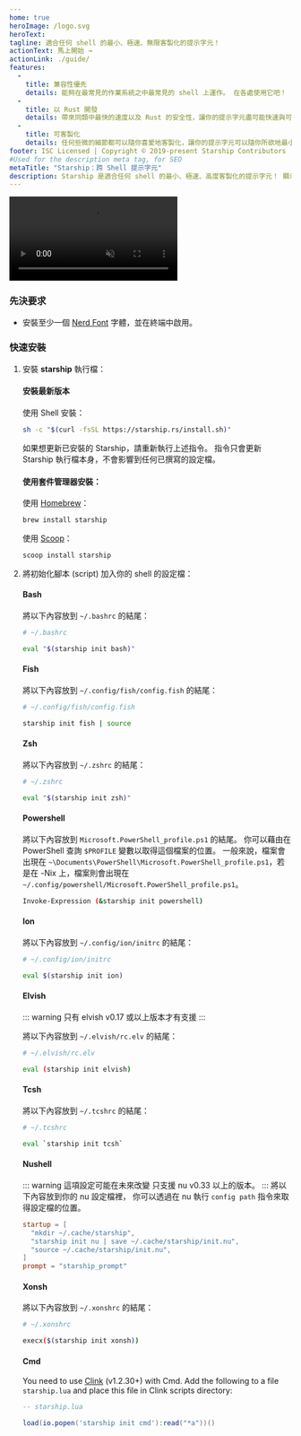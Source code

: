 ```yaml
---
home: true
heroImage: /logo.svg
heroText:
tagline: 適合任何 shell 的最小、極速、無限客製化的提示字元！
actionText: 馬上開始 →
actionLink: ./guide/
features:
  - 
    title: 兼容性優先
    details: 能夠在最常見的作業系統之中最常見的 shell 上運作。 在各處使用它吧！
  - 
    title: 以 Rust 開發
    details: 帶來同類中最快的速度以及 Rust 的安全性，讓你的提示字元盡可能快速與可靠。
  - 
    title: 可客製化
    details: 任何些微的細節都可以隨你喜愛地客製化，讓你的提示字元可以隨你所欲地最小化或是充滿各種特色。
footer: ISC Licensed | Copyright © 2019-present Starship Contributors
#Used for the description meta tag, for SEO
metaTitle: "Starship：跨 Shell 提示字元"
description: Starship 是適合任何 shell 的最小、極速、高度客製化的提示字元！ 顯示你需要的訊息，同時保持順暢與最小化。 Quick installation available for Bash, Fish, ZSH, Ion, Tcsh, Elvish, Nu, Xonsh, Cmd, and PowerShell.
---
```


<div class="center">
  <video class="demo-video" muted autoplay loop playsinline>
    <source src="/demo.webm" type="video/webm">
    <source src="/demo.mp4" type="video/mp4">
  </video>
</div>

### 先決要求

- 安裝至少一個 [Nerd Font](https://www.nerdfonts.com/) 字體，並在終端中啟用。

### 快速安裝

1. 安裝 **starship** 執行檔：


   #### 安裝最新版本

   使用 Shell 安裝：

   ```sh
   sh -c "$(curl -fsSL https://starship.rs/install.sh)"
   ```
   如果想更新已安裝的 Starship，請重新執行上述指令。 指令只會更新 Starship 執行檔本身，不會影響到任何已撰寫的設定檔。


   #### 使用套件管理器安裝：

   使用 [Homebrew](https://brew.sh/)：

   ```sh
   brew install starship
   ```

   使用 [Scoop](https://scoop.sh)：

   ```powershell
   scoop install starship
   ```

1. 將初始化腳本 (script) 加入你的 shell 的設定檔：


   #### Bash

   將以下內容放到 `~/.bashrc` 的結尾：

   ```sh
   # ~/.bashrc

   eval "$(starship init bash)"
   ```


   #### Fish

   將以下內容放到 `~/.config/fish/config.fish` 的結尾：

   ```sh
   # ~/.config/fish/config.fish

   starship init fish | source
   ```


   #### Zsh

   將以下內容放到 `~/.zshrc` 的結尾：

   ```sh
   # ~/.zshrc

   eval "$(starship init zsh)"
   ```


   #### Powershell

   將以下內容放到 `Microsoft.PowerShell_profile.ps1` 的結尾。 你可以藉由在 PowerShell 查詢 `$PROFILE` 變數以取得這個檔案的位置。 一般來說，檔案會出現在 `~\Documents\PowerShell\Microsoft.PowerShell_profile.ps1`，若是在 -Nix 上，檔案則會出現在 `~/.config/powershell/Microsoft.PowerShell_profile.ps1`。

   ```sh
   Invoke-Expression (&starship init powershell)
   ```


   #### Ion

   將以下內容放到 `~/.config/ion/initrc` 的結尾：

   ```sh
   # ~/.config/ion/initrc

   eval $(starship init ion)
   ```


   #### Elvish

   ::: warning 只有 elvish v0.17 或以上版本才有支援 :::

   將以下內容放到 `~/.elvish/rc.elv` 的結尾：

   ```sh
   # ~/.elvish/rc.elv

   eval (starship init elvish)
   ```


   #### Tcsh

   將以下內容放到 `~/.tcshrc` 的結尾：

   ```sh
   # ~/.tcshrc

   eval `starship init tcsh`
   ```


   #### Nushell

   ::: warning 這項設定可能在未來改變 只支援 nu v0.33 以上的版本。 ::: 將以下內容放到你的 nu 設定檔裡， 你可以透過在 nu 執行 `config path` 指令來取得設定檔的位置。

   ```toml
   startup = [
     "mkdir ~/.cache/starship",
     "starship init nu | save ~/.cache/starship/init.nu",
     "source ~/.cache/starship/init.nu",
   ]
   prompt = "starship_prompt"
   ```


   #### Xonsh

   將以下內容放到 `~/.xonshrc` 的結尾：

   ```sh
   # ~/.xonshrc

   execx($(starship init xonsh))
   ```


   #### Cmd

   You need to use [Clink](https://chrisant996.github.io/clink/clink.html) (v1.2.30+) with Cmd. Add the following to a file `starship.lua` and place this file in Clink scripts directory:

   ```lua
   -- starship.lua

   load(io.popen('starship init cmd'):read("*a"))()
   ```
